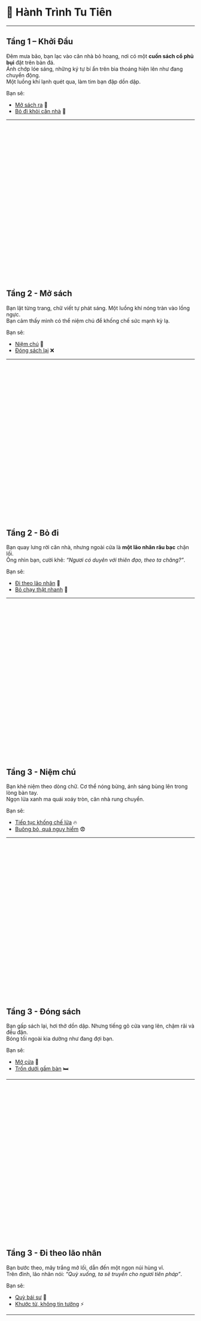 # 🌌 Hành Trình Tu Tiên

---
## Tầng 1 – Khởi Đầu
Đêm mưa bão, bạn lạc vào căn nhà bỏ hoang, nơi có một **cuốn sách cổ phủ bụi** đặt trên bàn đá.  
Ánh chớp lóe sáng, những ký tự bí ẩn trên bìa thoáng hiện lên như đang chuyển động.  
Một luồng khí lạnh quét qua, làm tim bạn đập dồn dập.  

Bạn sẽ:  
- [Mở sách ra](#tầng-2---mở-sách) 📖  
- [Bỏ đi khỏi căn nhà](#tầng-2---bỏ-đi) 🚶  

---
<br><br><br><br><br><br><br><br><br><br><br><br><br><br><br><br><br><br><br><br><br><br><br><br>
## Tầng 2 - Mở sách
Bạn lật từng trang, chữ viết tự phát sáng. Một luồng khí nóng tràn vào lồng ngực.  
Bạn cảm thấy mình có thể niệm chú để khống chế sức mạnh kỳ lạ.  

Bạn sẽ:  
- [Niệm chú](#tầng-3---niệm-chú) 🔮  
- [Đóng sách lại](#tầng-3---đóng-sách) ❌  

---
<br><br><br><br><br><br><br><br><br><br><br><br><br><br><br><br><br><br><br><br><br><br><br><br>
## Tầng 2 - Bỏ đi
Bạn quay lưng rời căn nhà, nhưng ngoài cửa là **một lão nhân râu bạc** chặn lối.  
Ông nhìn bạn, cười khẽ: *“Ngươi có duyên với thiên đạo, theo ta chăng?”*.  

Bạn sẽ:  
- [Đi theo lão nhân](#tầng-3---đi-theo-lão-nhân) 👴  
- [Bỏ chạy thật nhanh](#tầng-3---bỏ-chạy) 🏃  

---
<br><br><br><br><br><br><br><br><br><br><br><br><br><br><br><br><br><br><br><br><br><br><br><br>
## Tầng 3 - Niệm chú
Bạn khẽ niệm theo dòng chữ. Cơ thể nóng bừng, ánh sáng bùng lên trong lòng bàn tay.  
Ngọn lửa xanh ma quái xoáy tròn, căn nhà rung chuyển.  

Bạn sẽ:  
- [Tiếp tục khống chế lửa](#tầng-4---khống-chế-lửa) 🔥  
- [Buông bỏ, quá nguy hiểm](#tầng-4---buông-bỏ-lửa) 😨  

---
<br><br><br><br><br><br><br><br><br><br><br><br><br><br><br><br><br><br><br><br><br><br><br><br>
## Tầng 3 - Đóng sách
Bạn gấp sách lại, hơi thở dồn dập. Nhưng tiếng gõ cửa vang lên, chậm rãi và đều đặn.  
Bóng tối ngoài kia dường như đang đợi bạn.  

Bạn sẽ:  
- [Mở cửa](#tầng-4---mở-cửa) 🚪  
- [Trốn dưới gầm bàn](#tầng-4---trốn-bàn) 🛏  

---
<br><br><br><br><br><br><br><br><br><br><br><br><br><br><br><br><br><br><br><br><br><br><br><br>
## Tầng 3 - Đi theo lão nhân
Bạn bước theo, mây trắng mở lối, dẫn đến một ngọn núi hùng vĩ.  
Trên đỉnh, lão nhân nói: *“Quỳ xuống, ta sẽ truyền cho ngươi tiên pháp”*.  

Bạn sẽ:  
- [Quỳ bái sư](#tầng-4---bái-sư) 🙇  
- [Khước từ, không tin tưởng](#tầng-4---khước-từ-sư) ⚡  

---
<br><br><br><br><br><br><br><br><br><br><br><br><br><br><br><br><br><br><br><br><br><br><br><br>
## Tầng 3 - Bỏ chạy
Bạn chạy như điên, con đường tối om.  
Phía sau, tiếng cười khẽ vang vọng: *“Ngươi không thoát được”*.  

Bạn sẽ:  
- [Quay đầu lại](#tầng-4---quay-đầu) 👀  
- [Chạy mãi không dừng](#tầng-4---chạy-mãi) 🌌  

---
<br><br><br><br><br><br><br><br><br><br><br><br><br><br><br><br><br><br><br><br><br><br><br><br>
## Tầng 4 - Khống chế lửa
Ngọn lửa trong tay dần ổn định, chiếu sáng căn nhà.  
Bạn cảm thấy quyền năng và trách nhiệm cùng lúc trĩu nặng.  

- [Dùng sức mạnh cứu giúp người](#🕊-hiệp-sĩ-nhân-gian) 🕊  
- [Dùng sức mạnh huỷ diệt](#👹-ma-quân-thống-lĩnh) 👹  

---
<br><br><br><br><br><br><br><br><br><br><br><br><br><br><br><br><br><br><br><br><br><br><br><br>
## Tầng 4 - Buông bỏ lửa
Ngọn lửa tắt lịm, căn phòng chìm trong im lặng.  
Bạn kiệt sức, nhưng lòng nhẹ nhõm vì giữ được mạng sống.  

- [Chọn sống đời phàm](#🍶-phàm-nhân-tự-tại) 🍶  
- [Tò mò tìm lại cuốn sách](#💀-oán-linh-vĩnh-hằng) 💀  

---
<br><br><br><br><br><br><br><br><br><br><br><br><br><br><br><br><br><br><br><br><br><br><br><br>
## Tầng 4 - Mở cửa
Ngoài cửa là một **viên ngọc đỏ máu**, phát sáng kỳ dị.  
Nó dường như đang gọi tên bạn.  

- [Chấp nhận ngọc](#👹-ma-quân-thống-lĩnh) 👹  
- [Ném bỏ ngọc](#💀-oán-linh-vĩnh-hằng) 💀  

---
<br><br><br><br><br><br><br><br><br><br><br><br><br><br><br><br><br><br><br><br><br><br><br><br>
## Tầng 4 - Trốn bàn
Bạn run rẩy nín thở. Trong bóng tối, một bóng đen xuất hiện, thì thầm vào tai bạn.  
“Ngươi sẽ hối hận vì đã từ chối sức mạnh…”  

- [Nghe theo bóng đen](#💀-oán-linh-vĩnh-hằng) 💀  
- [Cắn răng kháng cự](#🕊-hiệp-sĩ-nhân-gian) 🕊  

---
<br><br><br><br><br><br><br><br><br><br><br><br><br><br><br><br><br><br><br><br><br><br><br><br>
## Tầng 4 - Bái sư
Bạn quỳ xuống. Lão nhân gật đầu, truyền cho bạn pháp quyết sơ khai.  
Tâm trí sáng tỏ, cơ thể tràn đầy sinh khí.  

- [Tu luyện thành chính đạo](#🐉-chân-tiên-giáng-thế) 🐉  
- [Sa vào tham vọng](#👹-ma-quân-thống-lĩnh) 👹  

---
<br><br><br><br><br><br><br><br><br><br><br><br><br><br><br><br><br><br><br><br><br><br><br><br>
## Tầng 4 - Khước từ sư
Bạn quay đi, từ chối lời dạy.  
Lão nhân biến mất, mây trời tan rã, chỉ còn bạn lạc lõng.  

- [Chọn lang bạt tự do](#🌌-lãng-khách-cô-độc) 🌌  
- [Quay lại tìm thầy](#🐉-chân-tiên-giáng-thế) 🐉  

---
<br><br><br><br><br><br><br><br><br><br><br><br><br><br><br><br><br><br><br><br><br><br><br><br>
## Tầng 4 - Quay đầu
Bạn quay đầu, thấy một **bóng ma khổng lồ** dang tay.  
Nó cười vang, tiếng cười làm trời đất run rẩy.  

- [Chấp nhận bóng ma](#👹-ma-quân-thống-lĩnh) 👹  
- [Đấu tranh đến cùng](#🕊-hiệp-sĩ-nhân-gian) 🕊  

---
<br><br><br><br><br><br><br><br><br><br><br><br><br><br><br><br><br><br><br><br><br><br><br><br>
## Tầng 4 - Chạy mãi
Bạn chạy mãi, kiệt sức ngã xuống cánh đồng hoang.  
Trăng treo giữa trời, ánh sáng mờ nhạt phủ lên thân thể bạn.  

- [Ngủ yên mãi mãi](#🍶-phàm-nhân-tự-tại) 🍶  
- [Thức dậy làm lại từ đầu](#tầng-1---khởi-đầu) 🔄  

---
<br><br><br><br><br><br><br><br><br><br><br><br><br><br><br><br><br><br><br><br><br><br><br><br>
# Tầng 5 – Kết Cục

## 🐉 Chân Tiên Giáng Thế
Bạn giữ tâm trong sáng, vượt qua mọi thử thách.  
Thiên môn mở ra, rồng vàng quấn quanh, hoa sen nở rộ.  
Bạn hoá thành chân tiên bất tử, lưu danh thiên cổ.  

---
<br><br><br><br><br><br><br><br><br><br><br><br><br><br><br><br><br><br><br><br><br><br><br><br>
## 👹 Ma Quân Thống Lĩnh
Bạn chìm vào bóng tối, để ma lực chiếm đoạt tâm hồn.  
Thiên địa rung chuyển, vạn vật run sợ.  
Bạn ngồi trên ngai máu, chúa tể ma giới bất diệt.  

---
<br><br><br><br><br><br><br><br><br><br><br><br><br><br><br><br><br><br><br><br><br><br><br><br>
## 🕊 Hiệp Sĩ Nhân Gian
Bạn từ chối cả tiên lẫn ma, chọn bảo vệ con người.  
Gươm trong tay, bạn trừ gian diệt ác, lưu danh nhân gian.  
Không thành tiên cũng chẳng thành ma, nhưng người đời đời kính trọng.  

---
<br><br><br><br><br><br><br><br><br><br><br><br><br><br><br><br><br><br><br><br><br><br><br><br>
## 🌌 Lãng Khách Cô Độc
Bạn chọn con đường tự do, không gắn bó với ai.  
Lang bạt giữa nhân gian, một đời phiêu bạt.  
Tên bạn biến mất vào sương mù, trở thành huyền thoại.  

---
<br><br><br><br><br><br><br><br><br><br><br><br><br><br><br><br><br><br><br><br><br><br><br><br>
## 💀 Oán Linh Vĩnh Hằng
Bạn buông xuôi trước bóng tối, để oán khí nuốt chửng.  
Hồn phách bạn tan biến, trở thành oán linh vĩnh viễn lang thang.  
Tên bạn bị xoá khỏi nhân gian, chỉ còn ám ảnh trong bóng đêm.  

---
<br><br><br><br><br><br><br><br><br><br><br><br><br><br><br><br><br><br><br><br><br><br><br><br>
## 🍶 Phàm Nhân Tự Tại
Bạn từ bỏ sức mạnh, quay về đời sống thường dân.  
Ngày ngày uống rượu, ngắm trăng, cày cấy đồng ruộng.  
Cuộc đời bình dị, chẳng vướng bụi hồng trần.  

---
<br><br><br><br><br><br><br><br><br><br><br><br><br><br><br><br><br><br><br><br><br><br><br><br>
